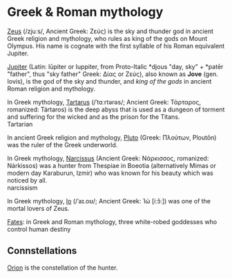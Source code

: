 # Greek & Roman mythology

[Zeus](https://en.wikipedia.org/wiki/Zeus) (/zjuːs/, Ancient Greek: Ζεύς) is the sky and thunder god in ancient Greek religion and mythology, who rules as king of the gods on Mount Olympus. His name is cognate with the first syllable of his Roman equivalent Jupiter.

[Jupiter](https://en.wikipedia.org/wiki/Jupiter_(god)) (Latin: Iūpiter or Iuppiter, from Proto-Italic *djous "day, sky" + *patēr "father", thus "sky father" Greek: Δίας or Ζεύς), also known as **Jove** (gen. Iovis), is the god of the sky and thunder, and _king of the gods_ in ancient Roman religion and mythology.

In Greek mythology, [Tartarus](https://en.wikipedia.org/wiki/Tartarus) (/ˈtɑːrtərəs/; Ancient Greek: Τάρταρος, romanized: Tártaros) is the deep abyss that is used as a dungeon of torment and suffering for the wicked and as the prison for the Titans.\
Tartarian

In ancient Greek religion and mythology, [Pluto](https://en.wikipedia.org/wiki/Pluto_(mythology)) (Greek: Πλούτων, Ploutōn) was the ruler of the Greek underworld.

In Greek mythology, [Narcissus](https://en.wikipedia.org/wiki/Narcissus_(mythology)) (Ancient Greek: Νάρκισσος, romanized: Nárkissos) was a hunter from Thespiae in Boeotia (alternatively Mimas or modern day Karaburun, Izmir) who was known for his beauty which was noticed by all.\
narcissism

In Greek mythology, [Io](https://en.wikipedia.org/wiki/Io_(mythology)) (/ˈaɪ.oʊ/; Ancient Greek: Ἰώ [iːɔ̌ː]) was one of the mortal lovers of Zeus.

[Fates](https://en.wikipedia.org/wiki/Fates): in Greek and Roman mythology, three white-robed goddesses who control human destiny 

## Connstellations

[Orion](https://en.wikipedia.org/wiki/Orion_%28mythology%29) is the constellation of the hunter.